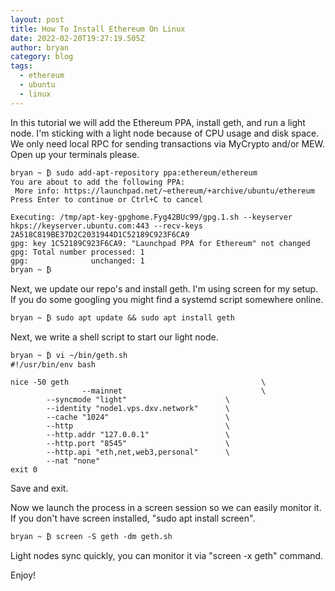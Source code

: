 ```yaml
---
layout: post
title: How To Install Ethereum On Linux
date: 2022-02-20T19:27:19.505Z
author: bryan
category: blog
tags:
  - ethereum
  - ubuntu
  - linux
---
```

In this tutorial we will add the Ethereum PPA, install geth, and run a light node. I'm sticking with a light node because of CPU usage and disk space. We only need local RPC for sending transactions via MyCrypto and/or MEW. Open up your terminals please.

```
bryan ~ ₿ sudo add-apt-repository ppa:ethereum/ethereum
You are about to add the following PPA:
 More info: https://launchpad.net/~ethereum/+archive/ubuntu/ethereum
Press Enter to continue or Ctrl+C to cancel

Executing: /tmp/apt-key-gpghome.Fyg42BUc99/gpg.1.sh --keyserver hkps://keyserver.ubuntu.com:443 --recv-keys 2A518C819BE37D2C2031944D1C52189C923F6CA9
gpg: key 1C52189C923F6CA9: "Launchpad PPA for Ethereum" not changed
gpg: Total number processed: 1
gpg:              unchanged: 1
bryan ~ ₿
```

Next, we update our repo's and install geth. I'm using screen for my setup. If you do some googling you might find a systemd script somewhere online.

```
bryan ~ ₿ sudo apt update && sudo apt install geth
```

Next, we write a shell script to start our light node.

```
bryan ~ ₿ vi ~/bin/geth.sh
#!/usr/bin/env bash

nice -50 geth                                           \
                --mainnet                               \
		--syncmode "light"                      \
		--identity "node1.vps.dxv.network"      \
		--cache "1024"                          \
		--http                                  \
		--http.addr "127.0.0.1"                 \
		--http.port "8545"                      \
		--http.api "eth,net,web3,personal"      \
		--nat "none"
exit 0
```

Save and exit.

Now we launch the process in a screen session so we can easily monitor it. If you don't have screen installed, "sudo apt install screen".

```
bryan ~ ₿ screen -S geth -dm geth.sh
```

Light nodes sync quickly, you can monitor it via "screen -x geth" command.

Enjoy!
